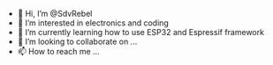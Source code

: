- 👋 Hi, I’m @SdvRebel
- 👀 I’m interested in electronics and coding
- 🌱 I’m currently learning how to use ESP32 and Espressif framework
- 💞️ I’m looking to collaborate on ...
- 📫 How to reach me ...

<!---
SdvRebel/SdvRebel is a ✨ special ✨ repository because its `README.md` (this file) appears on your GitHub profile.
You can click the Preview link to take a look at your changes.
--->
